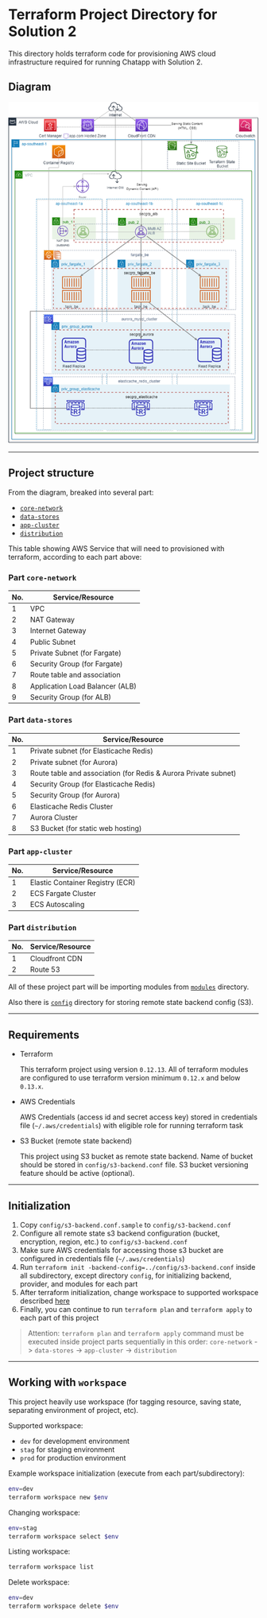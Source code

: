 # Terraform Project Directory for Solution 2

This directory holds terraform code for provisioning AWS cloud infrastructure required for running Chatapp with Solution 2.

## Diagram

![](/solutions/images/HOOQ_cloud_sre_test-Solution_2.png)

---

## Project structure

From the diagram, breaked into several part:

- [`core-network`](/solutions/terraform/project/core-network)
- [`data-stores`](/solutions/terraform/project/data-stores)
- [`app-cluster`](/solutions/terraform/project/app-cluster)
- [`distribution`](/solutions/terraform/project/distribution)

This table showing AWS Service that will need to provisioned with terraform, according to each part above:

### Part `core-network`

| No. | Service/Resource                |
| --- | ------------------------------- |
| 1   | VPC                             |
| 2   | NAT Gateway                     |
| 3   | Internet Gateway                |
| 4   | Public Subnet                   |
| 5   | Private Subnet (for Fargate)    |
| 6   | Security Group (for Fargate)    |
| 7   | Route table and association     |
| 8   | Application Load Balancer (ALB) |
| 9   | Security Group (for ALB)        |

### Part `data-stores`

| No. | Service/Resource                                                |
| --- | --------------------------------------------------------------- |
| 1   | Private subnet (for Elasticache Redis)                          |
| 2   | Private subnet (for Aurora)                                     |
| 3   | Route table and association (for Redis & Aurora Private subnet) |
| 4   | Security Group (for Elasticache Redis)                          |
| 5   | Security Group (for Aurora)                                     |
| 6   | Elasticache Redis Cluster                                       |
| 7   | Aurora Cluster                                                  |
| 8   | S3 Bucket (for static web hosting)                              |

### Part `app-cluster`

| No. | Service/Resource                 |
| --- | -------------------------------- |
| 1   | Elastic Container Registry (ECR) |
| 2   | ECS Fargate Cluster              |
| 3   | ECS Autoscaling                  |

### Part `distribution`

| No. | Service/Resource |
| --- | ---------------- |
| 1   | Cloudfront CDN   |
| 2   | Route 53         |

All of these project part will be importing modules from [`modules`](/solutions/terraform/modules) directory.

Also there is [`config`](/solutions/terraform/project/config) directory for storing remote state backend config (S3).

---

## Requirements

- Terraform

  This terraform project using version `0.12.13`. All of terraform modules are configured to use terraform version minimum `0.12.x` and below `0.13.x`.

- AWS Credentials

  AWS Credentials (access id and secret access key) stored in credentials file (`~/.aws/credentials`) with eligible role for running terraform task

- S3 Bucket (remote state backend)

  This project using S3 bucket as remote state backend. Name of bucket should be stored in `config/s3-backend.conf` file. S3 bucket versioning feature should be active (optional).

---

## Initialization

1. Copy `config/s3-backend.conf.sample` to `config/s3-backend.conf`
2. Configure all remote state s3 backend configuration (bucket, encryption, region, etc.) to `config/s3-backend.conf`
3. Make sure AWS credentials for accessing those s3 bucket are configured in credentials file (`~/.aws/credentials`)
4. Run `terraform init -backend-config=../config/s3-backend.conf` inside all subdirectory, except directory `config`, for initializing backend, provider, and modules for each part
5. After terraform initialization, change workspace to supported workspace described [here](#working-with-workspace)
6. Finally, you can continue to run `terraform plan` and `terraform apply` to each part of this project

> Attention: `terraform plan` and `terraform apply` command must be executed inside project parts sequentially in this order: `core-network` -> `data-stores` -> `app-cluster` -> `distribution`

---

## Working with `workspace`

This project heavily use workspace (for tagging resource, saving state, separating environment of project, etc).

Supported workspace:

- `dev` for development environment
- `stag` for staging environment
- `prod` for production environment

Example workspace initialization (execute from each part/subdirectory):

```bash
env=dev
terraform workspace new $env
```

Changing workspace:

```bash
env=stag
terraform workspace select $env
```

Listing workspace:

```bash
terraform workspace list
```

Delete workspace:

```bash
env=dev
terraform workspace delete $env
```

